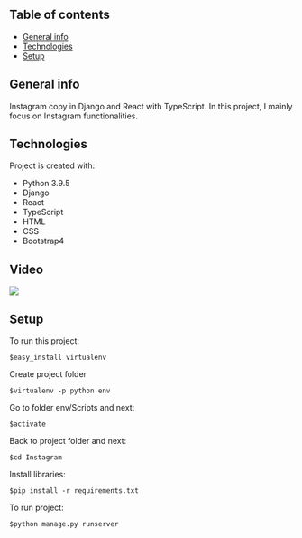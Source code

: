 ## Table of contents
* [General info](#general-info)
* [Technologies](#technologies)
* [Setup](#setup)

## General info
Instagram copy in Django and React with TypeScript.
In this project, I mainly focus on Instagram functionalities.

## Technologies
Project is created with:
* Python 3.9.5
* Django
* React
* TypeScript
* HTML
* CSS
* Bootstrap4

## Video
[<img src="https://img.youtube.com/vi/H69L0H7E6Vs/hqdefault.jpg">](https://www.youtube.com/watch?v=H69L0H7E6Vs&feature=youtu.be)


## Setup
To run this project:

```
$easy_install virtualenv
```
Create project folder
```
$virtualenv -p python env
```
Go to folder env/Scripts and next:
```
$activate
```
Back to project folder and next:
```
$cd Instagram
```
Install libraries:
```
$pip install -r requirements.txt
```
To run project:
```
$python manage.py runserver
```
